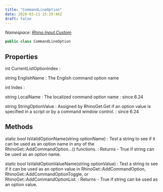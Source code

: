 ```yaml
---
title: "CommandLineOption"
date: 2020-03-11 15:29:46Z
draft: false
---
```


*Namespace: [Rhino.Input.Custom](../)*

```cs
public class CommandLineOption
```
## Properties

int CurrentListOptionIndex
: 

string EnglishName
: The English command option name

int Index
: 

string LocalName
: The localized command option name
: since 6.24

string StringOptionValue
: Assigned by RhinoGet.Get if an option value is specified in a script or by a command window control.
: since 6.24
## Methods

static bool IsValidOptionName(string optionName)
: Test a string to see if it can be used as an option name in any of the RhinoGet::AddCommandOption...() functions.
: Returns - True if string can be used as an option name.

static bool IsValidOptionValueName(string optionValue)
: Test a string to see if it can be used as an option value in RhinoGet::AddCommandOption,
     RhinoGet::AddCommandOptionToggle, or RhinoGet::AddCommandOptionList.
: Returns - True if string can be used as an option value.
